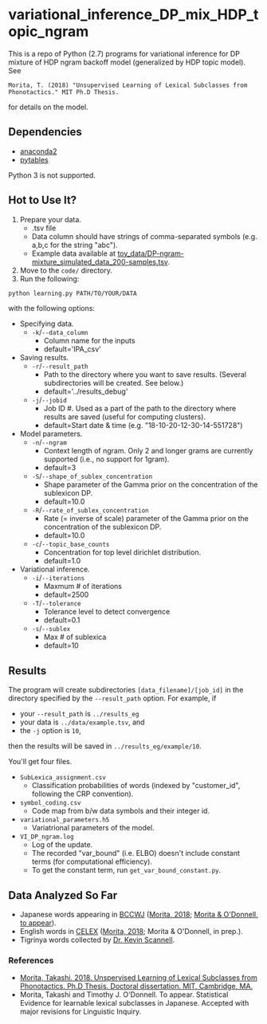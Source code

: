 # variational_inference_DP_mix_HDP_topic_ngram
This is a repo of Python (2.7) programs for variational inference for DP mixture of HDP ngram backoff model (generalized by HDP topic model).
See

	Morita, T. (2018) "Unsupervised Learning of Lexical Subclasses from Phonotactics." MIT Ph.D Thesis.

for details on the model.

## Dependencies

- [anaconda2](https://www.anaconda.com/download/)
- [pytables](https://www.pytables.org/usersguide/installation.html)

Python 3 is not supported.

## Hot to Use It?

1. Prepare your data.
	- .tsv file
	- Data column should have strings of comma-separated symbols (e.g. a,b,c for the string "abc").
	- Example data available at [toy_data/DP-ngram-mixture_simulated_data_200-samples.tsv](toy_data/DP-ngram-mixture_simulated_data_200-samples.tsv).
2. Move to the `code/` directory.
2. Run the following:
```bash
python learning.py PATH/TO/YOUR/DATA
```
with the following options:

- Specifying data.
	- `-k`/`--data_column`
		- Column name for the inputs
		- default='IPA_csv'
- Saving results.
	- `-r`/`--result_path`
		- Path to the directory where you want to save results. (Several subdirectories will be created. See below.)
		- default='../results_debug'
	- `-j`/`--jobid`
		- Job ID #. Used as a part of the path to the directory where results are saved (useful for computing clusters).
		- default=Start date & time (e.g. "18-10-20-12-30-14-551728")
- Model parameters.
	- `-n`/`--ngram`
		- Context length of ngram. Only 2 and longer grams are currently supported (i.e., no support for 1gram).
		- default=3
	- `-S`/`--shape_of_sublex_concentration`
		- Shape parameter of the Gamma prior on the concentration of the sublexicon DP.
		- default=10.0
	- `-R`/`--rate_of_sublex_concentration`
		- Rate (= inverse of scale) parameter of the Gamma prior on the concentration of the sublexicon DP.
		- default=10.0
	- `-c`/`--topic_base_counts`
		- Concentration for top level dirichlet distribution.
		- default=1.0
- Variational inference.
	- `-i`/`--iterations`
		- Maxmum # of iterations
		- default=2500
	- `-T`/`--tolerance`
		- Tolerance level to detect convergence
		- default=0.1
	- `-s`/`--sublex`
		- Max # of sublexica
		- default=10


## Results

The program will create subdirectories `[data_filename]/[job_id]` in the directory specified by the `--result_path` option.
For example, if

- your `--result_path` is `../results_eg`
- your data is `../data/example.tsv`, and
- the `-j` option is `10`,

then the results will be saved in `../results_eg/example/10`.

You'll get four files.
- `SubLexica_assignment.csv`
	- Classification probabilities of words (indexed by "customer_id", following the CRP convention).
- `symbol_coding.csv`
	- Code map from b/w data symbols and their integer id.
- `variational_parameters.h5`
	- Variatrional parameters of the model.
- `VI_DP_ngram.log`
	- Log of the update.
	- The recorded "var_bound" (i.e. ELBO) doesn't include constant terms (for computational efficiency).
	- To get the constant term, run `get_var_bound_constant.py`.



## Data Analyzed So Far

- Japanese words appearing in [BCCWJ](https://pj.ninjal.ac.jp/corpus_center/bccwj/data-files/frequency-list/BCCWJ_frequencylist_suw_ver1_0.zip) ([Morita, 2018](#Morita_thesis); [Morita & O'Donnell, to appear](#MoritaODonnell_JP)).
- English words in [CELEX](https://catalog.ldc.upenn.edu/LDC96L14) ([Morita, 2018](#Morita_thesis); Morita & O'Donnell, in prep.).
- Tigrinya words collected by [Dr. Kevin Scannell](http://crubadan.org/languages/ti).

### References
- [Morita, Takashi. 2018. Unspervised Learning of Lexical Subclasses from Phonotactics. Ph.D Thesis. Doctoral dissertation. MIT, Cambridge, MA.](https://dspace.mit.edu/bitstream/handle/1721.1/120612/1088558202-MIT.pdf?sequence=1)<a name="Morita_thesis"></a>
- Morita, Takashi and Timothy J. O'Donnell. To appear. Statistical Evidence for learnable lexical subclasses in Japanese. Accepted with major revisions for Linguistic Inquiry.<a name="MoritaODonnell_JP"></a>